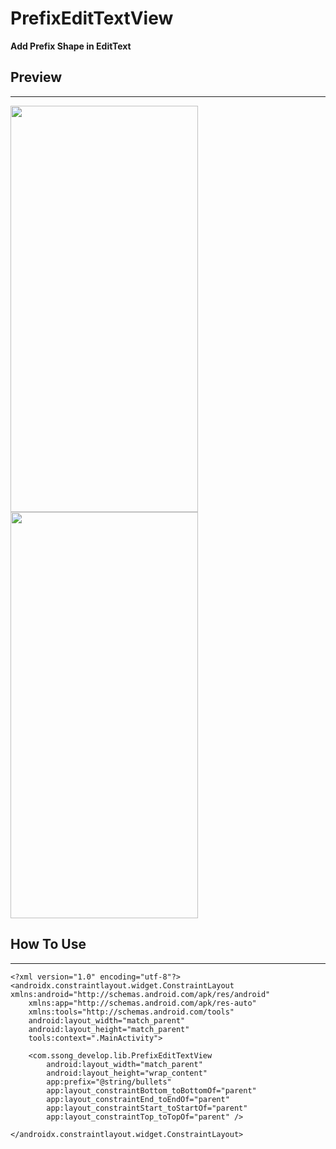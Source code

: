 # PrefixEditTextView

**Add Prefix Shape in EditText**

## Preview
-----

<div>
<img src="https://github.com/SSong-develop/PrefixEditTextView/blob/main/art/preview1.gif" width="300" height="650"/>
<img src="https://github.com/SSong-develop/PrefixEditTextView/blob/main/art/preview2.gif" width="300" height="650"/>
</div>

## How To Use
------

```
<?xml version="1.0" encoding="utf-8"?>
<androidx.constraintlayout.widget.ConstraintLayout xmlns:android="http://schemas.android.com/apk/res/android"
    xmlns:app="http://schemas.android.com/apk/res-auto"
    xmlns:tools="http://schemas.android.com/tools"
    android:layout_width="match_parent"
    android:layout_height="match_parent"
    tools:context=".MainActivity">

    <com.ssong_develop.lib.PrefixEditTextView
        android:layout_width="match_parent"
        android:layout_height="wrap_content"
        app:prefix="@string/bullets"
        app:layout_constraintBottom_toBottomOf="parent"
        app:layout_constraintEnd_toEndOf="parent"
        app:layout_constraintStart_toStartOf="parent"
        app:layout_constraintTop_toTopOf="parent" />

</androidx.constraintlayout.widget.ConstraintLayout>
```